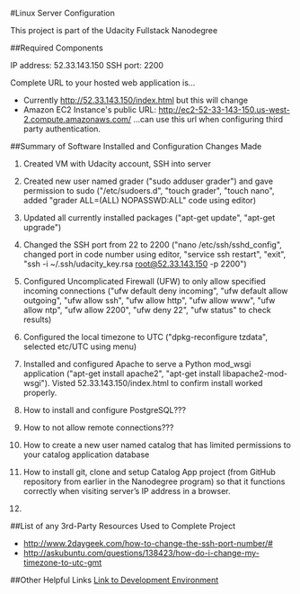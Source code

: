 #Linux Server Configuration 

This project is part of the Udacity Fullstack Nanodegree

##Required Components

IP address: 52.33.143.150 
SSH port: 2200

Complete URL to your hosted web application is...
- Currently http://52.33.143.150/index.html but this will change
- Amazon EC2 Instance's public URL: http://ec2-52-33-143-150.us-west-2.compute.amazonaws.com/ ...can use this url when configuring third party authentication. 

##Summary of Software Installed and Configuration Changes Made

1. Created VM with Udacity account, SSH into server

1. Created new user named grader ("sudo adduser grader") and gave permission to sudo ("/etc/sudoers.d", "touch grader", "touch nano", added "grader ALL=(ALL) NOPASSWD:ALL" code using editor)

1. Updated all currently installed packages ("apt-get update", "apt-get upgrade")

1. Changed the SSH port from 22 to 2200 ("nano /etc/ssh/sshd_config", changed port in code number using editor, "service ssh restart", "exit", "ssh -i ~/.ssh/udacity_key.rsa root@52.33.143.150 -p 2200")

1. Configured Uncomplicated Firewall (UFW) to only allow specified incoming connections ("ufw default deny incoming", "ufw default allow outgoing", "ufw allow ssh", "ufw allow http", "ufw allow www", "ufw allow ntp", "ufw allow 2200", "ufw deny 22", "ufw status" to check results)

1. Configured the local timezone to UTC ("dpkg-reconfigure tzdata", selected etc/UTC using menu)

1. Installed and configured Apache to serve a Python mod_wsgi application ("apt-get install apache2", "apt-get install libapache2-mod-wsgi").  Visted 52.33.143.150/index.html to confirm install worked properly.

1. How to install and configure PostgreSQL???

1. How to not allow remote connections???

1. How to create a new user named catalog that has limited permissions to your catalog application database

1. How to install git, clone and setup Catalog App project (from GitHub repository from earlier in the Nanodegree program) so that it functions correctly when visiting server’s IP address in a browser. 

1. 

##List of any 3rd-Party Resources Used to Complete Project
- http://www.2daygeek.com/how-to-change-the-ssh-port-number/#
- http://askubuntu.com/questions/138423/how-do-i-change-my-timezone-to-utc-gmt

##Other Helpful Links
<a href="https://www.udacity.com/account#!/development_environment" target="_blank">Link to Development Environment</a>
